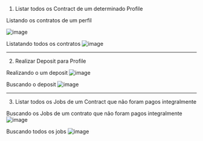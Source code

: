 1. Listar todos os Contract de um determinado Profile

Listando os contratos de um perfil

![image](https://github.com/user-attachments/assets/12770c10-1705-493c-a2a5-7425b040e250)

Listatando todos os contratos
![image](https://github.com/user-attachments/assets/66bfb102-ca5a-4762-a728-734549d784cc)

----------------------------------------------------------------
2. Realizar Deposit para Profile

Realizando o um deposit
![image](https://github.com/user-attachments/assets/3fd4a1ab-4e96-427d-982f-32d36b54fbab)

Buscando o deposit
![image](https://github.com/user-attachments/assets/cbd01b09-7675-4d03-a47b-93318b9e5183)

----------------------------------------------------------------
3. Listar todos os Jobs de um Contract que não foram pagos integralmente

Buscando os Jobs de um contrato que não foram pagos integralmente
![image](https://github.com/user-attachments/assets/49400289-7edf-4203-836e-bf4a5b30783f)

Buscando todos os jobs
![image](https://github.com/user-attachments/assets/c8e7d410-d56a-4561-8360-30d89df2fa49)
